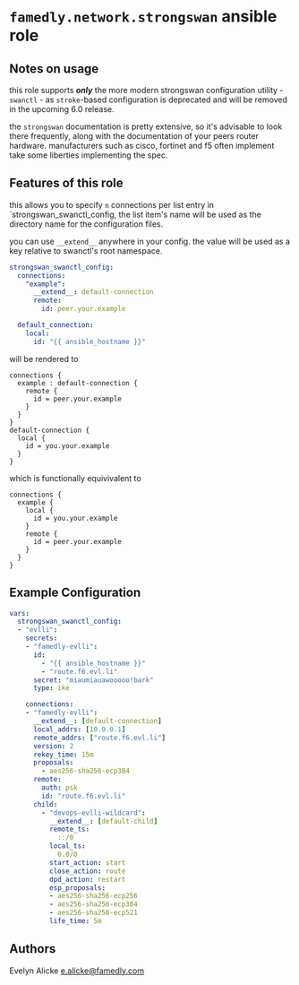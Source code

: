 # `famedly.network.strongswan` ansible role

## Notes on usage

this role supports ***only*** the more modern strongswan configuration utility - `swanctl` - as `stroke`-based configuration is deprecated and will be removed in the upcoming 6.0 release.

the `strongswan` documentation is pretty extensive, so it's advisable to look there frequently, along with the documentation of your peers router hardware.
manufacturers such as cisco, fortinet and f5 often implement take some liberties implementing the spec.

## Features of this role

this allows you to specify `n` connections per list entry in `strongswan_swanctl_config, the list item's name will be used as the directory name for the configuration files.

you can use `__extend__` anywhere in your config. the value will be used as a key relative to swanctl's root namespace.

```yaml
strongswan_swanctl_config:
  connections:
    "example":
      __extend__: default-connection
      remote:
        id: peer.your.example

  default_connection:
    local:
      id: "{{ ansible_hostname }}"
```

will be rendered to

```
connections {
  example : default-connection {
    remote {
      id = peer.your.example
    }
  }
}
default-connection {
  local {
    id = you.your.example
  }
}
```

which is functionally equivivalent to

```
connections {
  example {
    local {
      id = you.your.example
    }
    remote {
      id = peer.your.example
    }
  }
}
```

## Example Configuration
```yaml
vars:
  strongswan_swanctl_config:
  - "evlli":
    secrets:
    - "famedly-evlli":
      id:
        - "{{ ansible_hostname }}"
        - "route.f6.evl.li"
      secret: "miaumiauawooooo!bark"
      type: ike

    connections:
    - "famedly-evlli":
      __extend__: [default-connection]
      local_addrs: [10.0.0.1]
      remote_addrs: ["route.f6.evl.li"]
      version: 2
      rekey_time: 15m
      proposals:
        - aes256-sha256-ecp384
      remote:
        auth: psk
        id: "route.f6.evl.li"
      child:
        - "devops-evlli-wildcard":
          __extend__: [default-child]
          remote_ts:
            ::/0
          local_ts:
            0.0/0
          start_action: start
          close_action: route
          dpd_action: restart
          esp_proposals:
          - aes256-sha256-ecp256
          - aes256-sha256-ecp384
          - aes256-sha256-ecp521
          life_time: 5m
```

## Authors
Evelyn Alicke <e.alicke@famedly.com>

